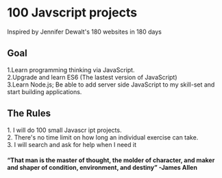 <h1> 100 Javscript projects </h1>
Inspired by Jennifer Dewalt's 180 websites in 180 days
<h2> Goal </h2>
1.Learn programming thinking via JavaScript.<br>
2.Upgrade and learn ES6 (The lastest version of JavaScript) <br>
3.Learn Node.js; Be able to add server side JavaScript to my skill-set and start building applications.

<h2> The Rules </h2>
  1. I will do 100 small Javascr ipt projects.<br>
  2. There's no time limit on how long an individual exercise can take.<br>
  3. I will search and ask for help when I need it <br>
 
 <h4> 
  “That man is the master of thought, the molder of character, and maker and shaper of condition, environment, and destiny” -James Allen
 </h4>
